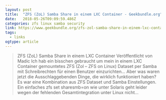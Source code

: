 ```yaml
---
layout: post 
title:  "ZFS (ZoL) Samba Share in einem LXC Container - Geekbundle.org" 
date:   2018-05-26T09:09:59.486Z 
categories: zfs linux samba security
link: https://www.geekbundle.org/zfs-zol-samba-share-in-einem-lxc-container/ 
tags:
  - links
ogtype: article 
---
```


> ZFS (ZoL) Samba Share in einem LXC Container
Veröffentlicht von Madic
Ich hab ein bisschen gebraucht um mein in einem LXC Container gemountetes ZFS (Zol – ZFS on Linux) Dataset per Samba mit Schreibrechten für einen Benutzer einzurichten…
Aber was waren jetzt die Ausschlaggebenden Dinge, die wirklich funktioniert haben? Es war eine Kombination aus ZFS Dataset und Samba Einstellungen.
Ein einfaches zfs set sharesmb=on wie unter Solaris geht leider wegen der fehlenden Gesamtintegration unter Linux nicht…